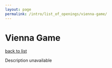 ```yaml
---
layout: page
permalink: /intro/list_of_openings/vienna-game/
---
```


# Vienna Game

[back to list](../)

Description unavailable